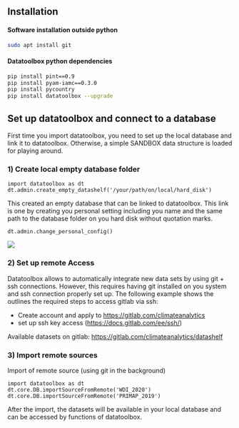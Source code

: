 

## Installation

#### Software installation outside python
```bash
sudo apt install git
```
#### Datatoolbox python dependencies

```bash
pip install pint==0.9
pip install pyam-iamc==0.3.0
pip install pycountry
pip install datatoolbox --upgrade

```


## Set up datatoolbox and connect to a database



First time you import datatoolbox, you need to set up the local database and link it to datatoolbox. Otherwise, a simple SANDBOX data structure is loaded for playing around.

### 1) Create local empty database folder

```
import datatoolbox as dt
dt.admin.create_empty_datashelf('/your/path/on/local/hard_disk')
```

This created an empty database that can be linked to datatoolbox. This link is one by creating you personal setting including you name and the same path to the database folder on you hard disk without quotation marks.

```
dt.admin.change_personal_config()
```

![](figures/config_input.png)

### 2) Set up remote Access

Datatoolbox allows to automatically integrate new data sets by using git + ssh connections. However, this requires having git installed on you system and ssh connection properly set up. The following example shows the outlines the required steps to access gitlab via ssh:

- Create account and apply to https://gitlab.com/climateanalytics
- set up ssh key access (https://docs.gitlab.com/ee/ssh/)

Available datasets on gitlab:
https://gitlab.com/climateanalytics/datashelf

### 3) Import remote sources

Import of remote source (using git in the background)

```
import datatoolbox as dt
dt.core.DB.importSourceFromRemote('WDI_2020')
dt.core.DB.importSourceFromRemote('PRIMAP_2019')
```

After the import, the datasets will be available in your local database and can be accessed by functions of datatoolbox.
